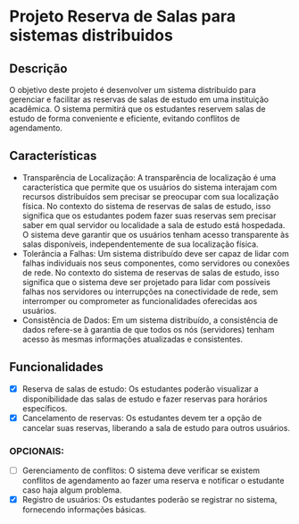 # Projeto Reserva de Salas para sistemas distribuidos

## Descrição

O objetivo deste projeto é desenvolver um sistema distribuído para gerenciar e facilitar as reservas de salas de estudo em uma instituição acadêmica. O sistema permitirá que os estudantes reservem salas de estudo de forma conveniente e eficiente, evitando conflitos de agendamento.

## Características

* Transparência de Localização: A transparência de localização é uma característica
que permite que os usuários do sistema interajam com recursos distribuídos sem
precisar se preocupar com sua localização física. No contexto do sistema de
reservas de salas de estudo, isso significa que os estudantes podem fazer suas
reservas sem precisar saber em qual servidor ou localidade a sala de estudo está
hospedada. O sistema deve garantir que os usuários tenham acesso transparente às
salas disponíveis, independentemente de sua localização física.
* Tolerância a Falhas: Um sistema distribuído deve ser capaz de lidar com falhas
individuais nos seus componentes, como servidores ou conexões de rede. No
contexto do sistema de reservas de salas de estudo, isso significa que o sistema
deve ser projetado para lidar com possíveis falhas nos servidores ou interrupções na
conectividade de rede, sem interromper ou comprometer as funcionalidades
oferecidas aos usuários.
* Consistência de Dados: Em um sistema distribuído, a consistência de dados
refere-se à garantia de que todos os nós (servidores) tenham acesso às mesmas
informações atualizadas e consistentes.

## Funcionalidades

- [x] Reserva de salas de estudo: Os estudantes poderão visualizar a disponibilidade das salas de estudo e fazer reservas para horários específicos.
- [x] Cancelamento de reservas: Os estudantes devem ter a opção de cancelar suas reservas, liberando a sala de estudo para outros usuários.

### OPCIONAIS:
- [ ] Gerenciamento de conflitos: O sistema deve verificar se existem conflitos de agendamento ao fazer uma reserva e notificar o estudante caso haja algum problema.
- [x] Registro de usuários: Os estudantes poderão se registrar no sistema, fornecendo informações básicas.
